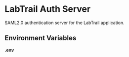 # LabTrail Auth Server

SAML2.0 authentication server for the LabTrail application.

## Environment Variables

**.env**

```
```